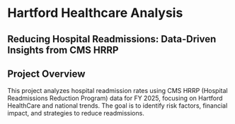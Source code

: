 # Hartford Healthcare Analysis
## Reducing Hospital Readmissions: Data-Driven Insights from CMS HRRP


## Project Overview
This project analyzes hospital readmission rates using CMS HRRP (Hospital Readmissions Reduction Program) data for FY 2025, focusing on Hartford HealthCare and national trends. The goal is to identify risk factors, financial impact, and strategies to reduce readmissions.



